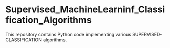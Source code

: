 # Supervised_MachineLearninf_Classification_Algorithms
This repository contains Python code implementing various SUPERVISED-CLASSIFICATION algorithms.

